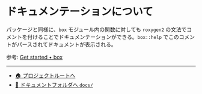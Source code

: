 # ドキュメンテーションについて

パッケージと同様に、`box` モジュール内の関数に対しても `roxygen2` の文法でコメントを付けることでドキュメンテーションができる。`box::help` でこのコメントがパースされてドキュメントが表示される。

参考: [Get started • box](https://klmr.me/box/articles/box.html#writing-modules-1)

---

- [🏠 プロジェクトルートへ](https://github.com/terashim/rhino-training)
- [📗 ドキュメントフォルダへ `docs/`](./)
